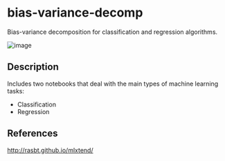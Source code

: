 # bias-variance-decomp
Bias-variance decomposition for classification and regression algorithms.

![image](https://user-images.githubusercontent.com/8168416/157861049-c2fd2438-5768-41bf-a9db-0d67ae3aa2d0.png)

## Description
Includes two notebooks that deal with the main types of machine learning tasks:
- Classification
- Regression

## References
http://rasbt.github.io/mlxtend/
